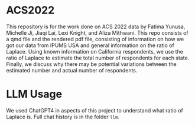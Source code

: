 # ACS2022

This repository is for the work done on ACS 2022 data by Fatima Yunusa, Michelle Ji, Jiaqi Lai, Lexi Knight, and Aliza Mithwani. This repo consists of a qmd file and the rendered pdf file, consisting of information on how we got our data from IPUMS USA and general information on the ratio of Laplace. Using known information on California respondents, we use the ratio of Laplace to estimate the total number of respondents for each state. Finally, we discuss why there may be potential variations between the estimated number and actual number of respondents. 

# LLM Usage
We used ChatGPT4 in aspects of this project to understand what ratio of Laplace is. Full chat history is in the folder `llm`. 
